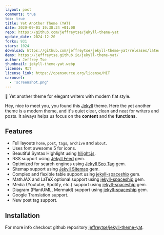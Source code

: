 ```yaml
---
layout: post
comments: true
toc: true
title: Yet Another Theme (YAT)
date: 2020-09-01 19:38:24 +01:00
repo: https://github.com/jeffreytse/jekyll-theme-yat
update_date: 2024-12-20
forks: 931
stars: 1024
download: https://github.com/jeffreytse/jekyll-theme-yat/releases/latest/
demo: https://jeffreytse.github.io/jekyll-theme-yat/
author: Jeffrey Tse
thumbnail: jekyll-theme-yat.webp
license: MIT
license_link: https://opensource.org/license/MIT
carousel:
  - 'screenshot.png'
---
```


🎨 Yet another theme for elegant writers with modern flat style.

Hey, nice to meet you, you found this [Jekyll][jekyll] theme. Here the yet another theme is a modern theme, and it's quiet clear, clean and neat for writers and posts. It always helps us focus on the **content** and the **functions**.

## Features

* Full layouts `home`, `post`, `tags`, `archive` and `about`.
* Uses font awesome 5 for icons.
* Beautiful Syntax Highlight using [hilight.js][hilight-js].
* RSS support using [Jekyll Feed][jekyll-feed] gem.
* Optimized for search engines using [Jekyll Seo Tag][jekyll-seo-tag] gem.
* Sitemap support using [Jekyll Sitemap][jekyll-sitemap] gem.
* Complex and flexible table support using [jekyll-spaceship][jekyll-spaceship] gem.
* MathJAX and LaTeX optional support using [jekyll-spaceship][jekyll-spaceship] gem.
* Media (Youtube, Spotify, etc.) support using [jekyll-spaceship][jekyll-spaceship] gem.
* Diagram (PlantUML, Mermaid) support using [jekyll-spaceship][jekyll-spaceship] gem.
* Google Translation support.
* New post tag support.

## Installation

For more info checkout github repository [jeffreytse/jekyll-theme-yat][yat-git-repo]. 

<!-- External links -->
[jekyll]: https://jekyllrb.com/
[yat-git-repo]: https://github.com/jeffreytse/jekyll-theme-yat/
[jekyll-spaceship]: https://github.com/jeffreytse/jekyll-spaceship
[jekyll-seo-tag]: https://github.com/jekyll/jekyll-seo-tag
[jekyll-sitemap]: https://github.com/jekyll/jekyll-sitemap
[jekyll-feed]: https://github.com/jekyll/jekyll-feed
[hilight-js]: https://github.com/highlightjs/highlight.js

